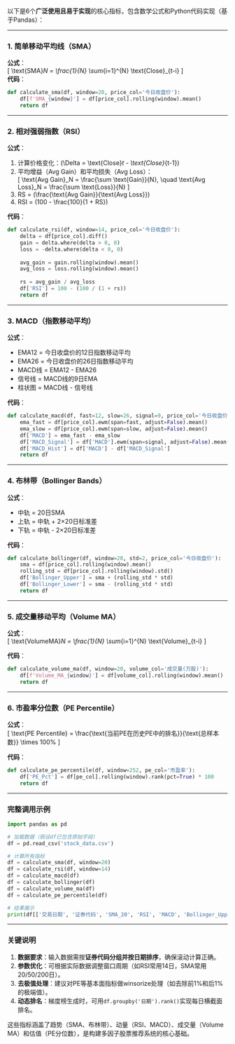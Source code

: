 以下是6个**广泛使用且易于实现**的核心指标，包含数学公式和Python代码实现（基于Pandas）：

---

### 1. 简单移动平均线（SMA）
**公式**：  
\[ \text{SMA}_N = \frac{1}{N} \sum_{i=1}^{N} \text{Close}_{t-i} \]  
**代码**：
```python
def calculate_sma(df, window=20, price_col='今日收盘价'):
    df[f'SMA_{window}'] = df[price_col].rolling(window).mean()
    return df
```

---

### 2. 相对强弱指数（RSI）
**公式**：  
1. 计算价格变化：\(\Delta = \text{Close}_t - \text{Close}_{t-1}\)  
2. 平均增益（Avg Gain）和平均损失（Avg Loss）：  
   \[ \text{Avg Gain}_N = \frac{\sum \text{Gain}}{N}, \quad \text{Avg Loss}_N = \frac{\sum \text{Loss}}{N} \]  
3. RS = \(\frac{\text{Avg Gain}}{\text{Avg Loss}}\)  
4. RSI = \(100 - \frac{100}{1 + RS}\)  

**代码**：
```python
def calculate_rsi(df, window=14, price_col='今日收盘价'):
    delta = df[price_col].diff()
    gain = delta.where(delta > 0, 0)
    loss = -delta.where(delta < 0, 0)
    
    avg_gain = gain.rolling(window).mean()
    avg_loss = loss.rolling(window).mean()
    
    rs = avg_gain / avg_loss
    df['RSI'] = 100 - (100 / (1 + rs))
    return df
```

---

### 3. MACD（指数移动平均）
**公式**：  
- EMA12 = 今日收盘价的12日指数移动平均  
- EMA26 = 今日收盘价的26日指数移动平均  
- MACD线 = EMA12 - EMA26  
- 信号线 = MACD线的9日EMA  
- 柱状图 = MACD线 - 信号线  

**代码**：
```python
def calculate_macd(df, fast=12, slow=26, signal=9, price_col='今日收盘价'):
    ema_fast = df[price_col].ewm(span=fast, adjust=False).mean()
    ema_slow = df[price_col].ewm(span=slow, adjust=False).mean()
    df['MACD'] = ema_fast - ema_slow
    df['MACD_Signal'] = df['MACD'].ewm(span=signal, adjust=False).mean()
    df['MACD_Hist'] = df['MACD'] - df['MACD_Signal']
    return df
```

---

### 4. 布林带（Bollinger Bands）
**公式**：  
- 中轨 = 20日SMA  
- 上轨 = 中轨 + 2×20日标准差  
- 下轨 = 中轨 - 2×20日标准差  

**代码**：
```python
def calculate_bollinger(df, window=20, std=2, price_col='今日收盘价'):
    sma = df[price_col].rolling(window).mean()
    rolling_std = df[price_col].rolling(window).std()
    df['Bollinger_Upper'] = sma + (rolling_std * std)
    df['Bollinger_Lower'] = sma - (rolling_std * std)
    return df
```

---

### 5. 成交量移动平均（Volume MA）
**公式**：  
\[ \text{VolumeMA}_N = \frac{1}{N} \sum_{i=1}^{N} \text{Volume}_{t-i} \]  

**代码**：
```python
def calculate_volume_ma(df, window=20, volume_col='成交量(万股)'):
    df[f'Volume_MA_{window}'] = df[volume_col].rolling(window).mean()
    return df
```

---

### 6. 市盈率分位数（PE Percentile）
**公式**：  
\[ \text{PE Percentile} = \frac{\text{当前PE在历史PE中的排名}}{\text{总样本数}} \times 100\% \]  

**代码**：
```python
def calculate_pe_percentile(df, window=252, pe_col='市盈率'):
    df['PE_Pct'] = df[pe_col].rolling(window).rank(pct=True) * 100
    return df
```

---

### 完整调用示例
```python
import pandas as pd

# 加载数据（假设df已包含原始字段）
df = pd.read_csv('stock_data.csv')

# 计算所有指标
df = calculate_sma(df, window=20)
df = calculate_rsi(df, window=14)
df = calculate_macd(df)
df = calculate_bollinger(df)
df = calculate_volume_ma(df)
df = calculate_pe_percentile(df)

# 结果展示
print(df[['交易日期', '证券代码', 'SMA_20', 'RSI', 'MACD', 'Bollinger_Upper', 'Volume_MA_20', 'PE_Pct']].tail())
```

---

### 关键说明
1. **数据要求**：输入数据需按**证券代码分组并按日期排序**，确保滚动计算正确。
2. **参数优化**：可根据实际数据调整窗口周期（如RSI常用14日，SMA常用20/50/200日）。
3. **去极值处理**：建议对PE等基本面指标做winsorize处理（如去除前1%和后1%的极端值）。
4. **动态排名**：梯度榜生成时，可用`df.groupby('日期').rank()`实现每日横截面排名。

这些指标涵盖了趋势（SMA、布林带）、动量（RSI、MACD）、成交量（Volume MA）和估值（PE分位数），是构建多因子股票推荐系统的核心基础。
